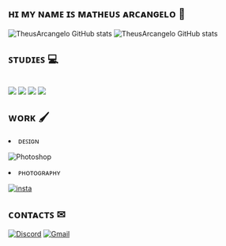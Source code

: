 ## ʜɪ ᴍʏ ɴᴀᴍᴇ ɪꜱ ᴍᴀᴛʜᴇᴜꜱ ᴀʀᴄᴀɴɢᴇʟᴏ  👋

![TheusArcangelo GitHub stats](https://github-readme-stats.vercel.app/api?username=TheusArcangelo&show_icons=true&theme=tokyonight)
![TheusArcangelo GitHub stats](https://github-readme-stats.vercel.app/api/top-langs/?username=TheusArcangelo&theme=tokyonight)


## ꜱᴛᴜᴅɪᴇꜱ 💻
<div style="display: insline_block"> <br>
<img aling="center" alt"html5" src="https://img.shields.io/badge/HTML5-E34F26?style=for-the-badge&logo=html5&logoColor=white"/>
<img aling="center" alt"CSS3" src="https://img.shields.io/badge/CSS3-1572B6?style=for-the-badge&logo=css3&logoColor=white"/>
<img aling="center" alt"js" src="https://img.shields.io/badge/JavaScript-F7DF1E?style=for-the-badge&logo=javascript&logoColor=black"/>
<img aling="center" alt"Python" src="https://img.shields.io/badge/Python-14354C?style=for-the-badge&logo=python&logoColor=white"/>
  </div>

## ᴡᴏʀᴋ 🖌
<li> ᴅᴇꜱɪɢɴ

![Photoshop](https://img.shields.io/badge/adobe%20photoshop-%2331A8FF.svg?style=for-the-badge&logo=adobe%20photoshop&logoColor=white)

<li> ᴘʜᴏᴛᴏɢʀᴀᴘʜʏ

[![insta](https://img.shields.io/badge/Instagram-E4405F?style=for-the-badge&logo=instagram&logoColor=white)](https://www.instagram.com/ft_.otheus)

## ᴄᴏɴᴛᴀᴄᴛꜱ ✉
[![Discord](https://img.shields.io/badge/Discord-7289DA?style=for-the-badge&logo=discord&logoColor=white)](https://discord.com/invite/Aj4JQ3Yguh)
[![Gmail](https://img.shields.io/badge/Gmail-D14836?style=for-the-badge&logo=gmail&logoColor=white)](matheusarcangelo2017@gmail.com)

